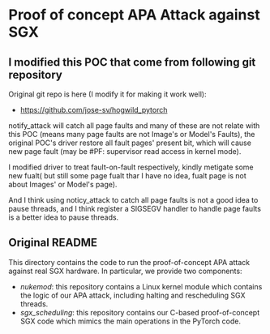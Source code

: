 # Proof of concept APA Attack against SGX

## I modified this POC that come from following git repository 

Original git repo is here (I modify it for making it work well):

- https://github.com/jose-sv/hogwild_pytorch

notify_attack will catch all page faults and many of these are not relate with this POC (means many page faults are not Image's or Model's Faults), the original POC's driver restore all fault pages' present bit, which will cause new page fault (may be #PF: supervisor read access in kernel mode). 

I modified driver to treat fault-on-fault respectively, kindly metigate some new fualt( but still some page fualt thar I have no idea, fualt page is not about Images' or Model's page).

And I think using noticy_attack to catch all page faults is not a good idea to pause threads, and I think register a SIGSEGV handler to handle page faults is a better idea to pause threads.

## Original README

This directory contains the code to run the proof-of-concept APA attack against real SGX hardware.
In particular, we provide two components:

- *nukemod*: this repository contains a Linux kernel module which contains the logic of our APA attack, including halting and rescheduling SGX threads.
- *sgx_scheduling*: this repository contains our C-based proof-of-concept SGX code which mimics the main operations in the PyTorch code.
